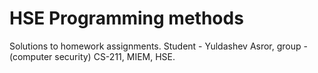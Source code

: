 # HSE Programming methods
Solutions to homework assignments. Student - Yuldashev Asror, group - (computer security) CS-211,  MIEM, HSE.
